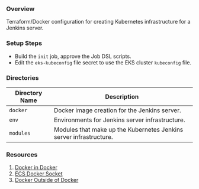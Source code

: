 ### Overview

Terraform/Docker configuration for creating Kubernetes infrastructure for a Jenkins server.

### Setup Steps

- Build the `init` job, approve the Job DSL scripts.
- Edit the `eks-kubeconfig` file secret to use the EKS cluster `kubeconfig` file.

### Directories

| Directory Name    | Description                                                                 |
|-------------------|-----------------------------------------------------------------------------|
| `docker`          | Docker image creation for the Jenkins server.                               |
| `env`             | Environments for Jenkins server infrastructure.                             |
| `modules`         | Modules that make up the Kubernetes Jenkins server infrastructure.          |

### Resources

1) [Docker in Docker](https://jpetazzo.github.io/2015/09/03/do-not-use-docker-in-docker-for-ci/)
2) [ECS Docker Socket](https://stackoverflow.com/questions/42220959/can-an-ecs-container-have-access-to-the-docker-socket)
3) [Docker Outside of Docker](https://blog.container-solutions.com/running-docker-in-jenkins-in-docker)